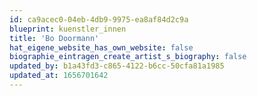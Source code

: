 ```yaml
---
id: ca9acec0-04eb-4db9-9975-ea8af84d2c9a
blueprint: kuenstler_innen
title: 'Bo Doormann'
hat_eigene_website_has_own_website: false
biographie_eintragen_create_artist_s_biography: false
updated_by: b1a43fd3-c865-4122-b6cc-50cfa81a1985
updated_at: 1656701642
---
```

